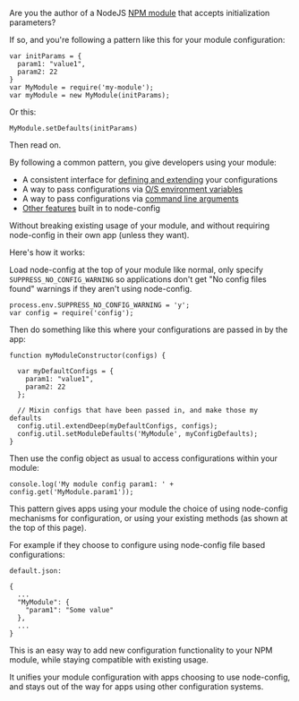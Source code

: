 Are you the author of a NodeJS [NPM module](http://npmjs.org) that accepts initialization parameters?

If so, and you're following a pattern like this for your module configuration:
```
var initParams = {
  param1: "value1",
  param2: 22
}
var MyModule = require('my-module');
var myModule = new MyModule(initParams);
```

Or this:
```
MyModule.setDefaults(initParams)
```

Then read on.  

By following a common pattern, you give developers using your module:

* A consistent interface for [defining and extending](https://github.com/lorenwest/node-config/wiki/Configuration-Files) your configurations
* A way to pass configurations via [O/S environment variables](https://github.com/lorenwest/node-config/wiki/Environment-Variables)
* A way to pass configurations via [command line arguments](https://github.com/lorenwest/node-config/wiki/Command-Line-Overrides)
* [Other features](https://github.com/lorenwest/node-config/wiki) built in to node-config

Without breaking existing usage of your module, and without requiring node-config in their own app (unless they want).

Here's how it works: 

Load node-config at the top of your module like normal, only specify `SUPPRESS_NO_CONFIG_WARNING` so applications don't get "No config files found" warnings if they aren't using node-config.

```
process.env.SUPPRESS_NO_CONFIG_WARNING = 'y';
var config = require('config');
```

Then do something like this where your configurations are passed in by the app:

```
function myModuleConstructor(configs) {

  var myDefaultConfigs = {
    param1: "value1",
    param2: 22
  };

  // Mixin configs that have been passed in, and make those my defaults
  config.util.extendDeep(myDefaultConfigs, configs);
  config.util.setModuleDefaults('MyModule', myConfigDefaults);
}
```

Then use the config object as usual to access configurations within your module:

```
console.log('My module config param1: ' + config.get('MyModule.param1'));
```

This pattern gives apps using your module the choice of using node-config mechanisms for configuration, or using your existing methods (as shown at the top of this page).

For example if they choose to configure using node-config file based configurations:

```
default.json:

{
  ...
  "MyModule": {
    "param1": "Some value"
  },
  ...
}
```

This is an easy way to add new configuration functionality to your NPM module, while staying compatible with existing usage.

It unifies your module configuration with apps choosing to use node-config, and stays out of the way for apps using other configuration systems.